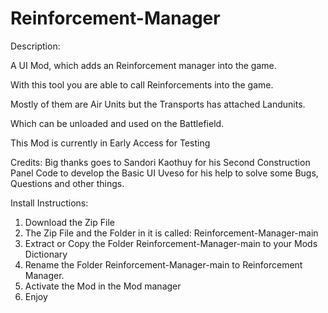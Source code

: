 # Reinforcement-Manager

Description:

A UI Mod, which adds an Reinforcement manager into the game.

With this tool you are able to call Reinforcements into the game.

Mostly of them are Air Units but the Transports has attached Landunits.

Which can be unloaded and used on the Battlefield.

This Mod is currently in Early Access for Testing

Credits:
Big thanks goes to Sandori Kaothuy for his Second Construction Panel Code to develop the Basic UI
Uveso for his help to solve some Bugs, Questions and other things.


Install Instructions:
1) Download the Zip File 
2) The Zip File and the Folder in it is called: Reinforcement-Manager-main
3) Extract or Copy the Folder Reinforcement-Manager-main to your Mods Dictionary 
4) Rename the Folder Reinforcement-Manager-main to Reinforcement Manager. 
5) Activate the Mod in the Mod manager 
6) Enjoy 
